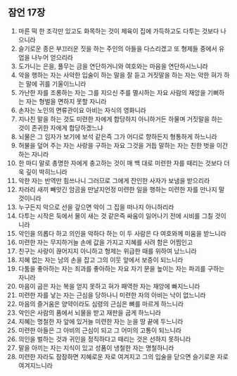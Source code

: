 ## 잠언 17장

1. 마른 떡 한 조각만 있고도 화목하는 것이 제육이 집에 가득하고도 다투는 것보다 나으니라
2. 슬기로운 종은 부끄러운 짓을 하는 주인의 아들을 다스리겠고 또 형제들 중에서 유업을 나누어 얻으리라
3. 도가니는 은을, 풀무는 금을 연단하거니와 여호와는 마음을 연단하시느니라
4. 악을 행하는 자는 사악한 입술이 하는 말을 잘 듣고 거짓말을 하는 자는 악한 혀가 하는 말에 귀를 기울이느니라
5. 가난한 자를 조롱하는 자는 그를 지으신 주를 멸시하는 자요 사람의 재앙을 기뻐하는 자는 형벌을 면하지 못할 자니라
6. 손자는 노인의 면류관이요 아비는 자식의 영화니라
7. 지나친 말을 하는 것도 미련한 자에게 합당하지 아니하거든 하물며 거짓말을 하는 것이 존귀한 자에게 합당하겠느냐
8. 뇌물은 그 임자가 보기에 보석 같은즉 그가 어디로 향하든지 형통하게 하느니라
9. 허물을 덮어 주는 자는 사랑을 구하는 자요 그것을 거듭 말하는 자는 친한 벗을 이간하는 자니라
10. 한 마디 말로 총명한 자에게 충고하는 것이 매 백 대로 미련한 자를 때리는 것보다 더욱 깊이 박히느니라
11. 악한 자는 반역만 힘쓰나니 그러므로 그에게 잔인한 사자가 보냄을 받으리라
12. 차라리 새끼 빼앗긴 암곰을 만날지언정 미련한 일을 행하는 미련한 자를 만나지 말 것이니라
13. 누구든지 악으로 선을 갚으면 악이 그 집을 떠나지 아니하리라
14. 다투는 시작은 둑에서 물이 새는 것 같은즉 싸움이 일어나기 전에 시비를 그칠 것이니라
15. 악인을 의롭다 하고 의인을 악하다 하는 이 두 사람은 다 여호와께 미움을 받느니라
16. 미련한 자는 무지하거늘 손에 값을 가지고 지혜를 사려 함은 어찜인고
17. 친구는 사랑이 끊어지지 아니하고 형제는 위급한 때를 위하여 났느니라
18. 지혜 없는 자는 남의 손을 잡고 그의 이웃 앞에서 보증이 되느니라
19. 다툼을 좋아하는 자는 죄과를 좋아하는 자요 자기 문을 높이는 자는 파괴를 구하는 자니라
20. 마음이 굽은 자는 복을 얻지 못하고 혀가 패역한 자는 재앙에 빠지느니라
21. 미련한 자를 낳는 자는 근심을 당하나니 미련한 자의 아비는 낙이 없느니라
22. 마음의 즐거움은 양약이라도 심령의 근심은 뼈를 마르게 하느니라
23. 악인은 사람의 품에서 뇌물을 받고 재판을 굽게 하느니라
24. 지혜는 명철한 자 앞에 있거늘 미련한 자는 눈을 땅 끝에 두느니라
25. 미련한 아들은 그 아비의 근심이 되고 그 어미의 고통이 되느니라
26. 의인을 벌하는 것과 귀인을 정직하다고 때리는 것은 선하지 못하니라
27. 말을 아끼는 자는 지식이 있고 성품이 냉철한 자는 명철하니라
28. 미련한 자라도 잠잠하면 지혜로운 자로 여겨지고 그의 입술을 닫으면 슬기로운 자로 여겨지느니라